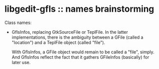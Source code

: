 libgedit-gfls :: names brainstorming
====================================

Class names:
- GflsInfos, replacing GtkSourceFile or TeplFile. In the latter implementations,
  there is the ambiguity between a GFile (called a "location") and a TeplFile
  object (called "file").

  With GflsInfos, a GFile object would remain to be called a "file", simply. And
  GflsInfos reflect the fact that it gathers GFileInfos (basically) for later
  use.
